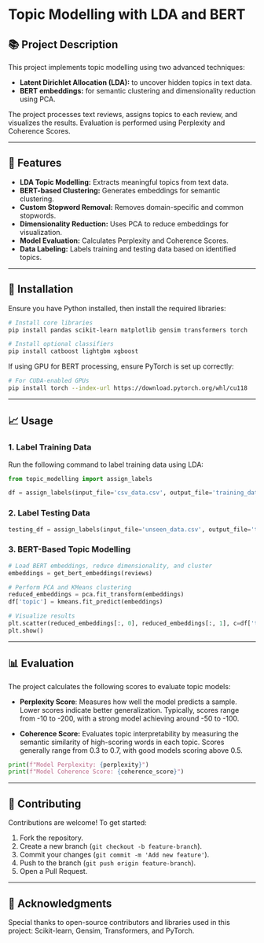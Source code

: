 # Topic Modelling with LDA and BERT

## 📚 Project Description
This project implements topic modelling using two advanced techniques:
- **Latent Dirichlet Allocation (LDA):** to uncover hidden topics in text data.
- **BERT embeddings:** for semantic clustering and dimensionality reduction using PCA.

The project processes text reviews, assigns topics to each review, and visualizes the results. Evaluation is performed using Perplexity and Coherence Scores.

---

## 🚀 Features
- **LDA Topic Modelling:** Extracts meaningful topics from text data.
- **BERT-based Clustering:** Generates embeddings for semantic clustering.
- **Custom Stopword Removal:** Removes domain-specific and common stopwords.
- **Dimensionality Reduction:** Uses PCA to reduce embeddings for visualization.
- **Model Evaluation:** Calculates Perplexity and Coherence Scores.
- **Data Labeling:** Labels training and testing data based on identified topics.

---

## 🔧 Installation
Ensure you have Python installed, then install the required libraries:

```bash
# Install core libraries
pip install pandas scikit-learn matplotlib gensim transformers torch

# Install optional classifiers
pip install catboost lightgbm xgboost
```

If using GPU for BERT processing, ensure PyTorch is set up correctly:

```bash
# For CUDA-enabled GPUs
pip install torch --index-url https://download.pytorch.org/whl/cu118
```

---

## 📈 Usage
### 1. Label Training Data
Run the following command to label training data using LDA:

```python
from topic_modelling import assign_labels

df = assign_labels(input_file='csv_data.csv', output_file='training_data.csv', useful_topics=[1, 3], num_clusters=4)
```

### 2. Label Testing Data

```python
testing_df = assign_labels(input_file='unseen_data.csv', output_file='testing_data.csv', useful_topics=[2])
```

### 3. BERT-Based Topic Modelling

```python
# Load BERT embeddings, reduce dimensionality, and cluster
embeddings = get_bert_embeddings(reviews)

# Perform PCA and KMeans clustering
reduced_embeddings = pca.fit_transform(embeddings)
df['topic'] = kmeans.fit_predict(embeddings)

# Visualize results
plt.scatter(reduced_embeddings[:, 0], reduced_embeddings[:, 1], c=df['topic'], cmap='viridis', alpha=0.6)
plt.show()
```

---

## 📊 Evaluation
The project calculates the following scores to evaluate topic models:

- **Perplexity Score**: Measures how well the model predicts a sample. Lower scores indicate better generalization. Typically, scores range from -10 to -200, with a strong model achieving around -50 to -100.

- **Coherence Score:** Evaluates topic interpretability by measuring the semantic similarity of high-scoring words in each topic. Scores generally range from 0.3 to 0.7, with good models scoring above 0.5.
```python
print(f"Model Perplexity: {perplexity}")
print(f"Model Coherence Score: {coherence_score}")
```

---

## 🤝 Contributing
Contributions are welcome! To get started:

1. Fork the repository.
2. Create a new branch (`git checkout -b feature-branch`).
3. Commit your changes (`git commit -m 'Add new feature'`).
4. Push to the branch (`git push origin feature-branch`).
5. Open a Pull Request.

---

## 🌟 Acknowledgments
Special thanks to open-source contributors and libraries used in this project: Scikit-learn, Gensim, Transformers, and PyTorch.

